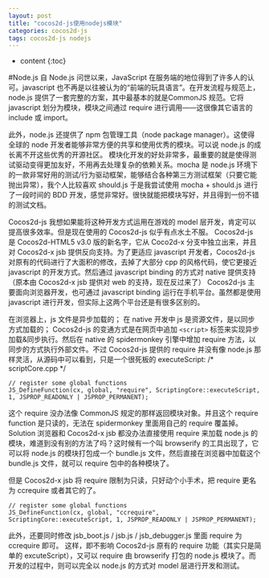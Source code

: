 ```yaml
---
layout: post
title: "cocos2d-js使用nodejs模块"
categories: cocos2d-js
tags: cocos2d-js nodejs
---
```



* content
{:toc}

#Node.js
自 Node.js 问世以来，JavaScript 在服务端的地位得到了许多人的认可。javascript 也不再是以往被认为的“前端的玩具语言”。在开发流程与规范上，node.js 提供了一套完整的方案，其中最基本的就是CommonJS 规范。它将 javascript 划分为模块，模块之间通过 require 进行调用——这很像其它语言的 include 或 import。


此外，node.js 还提供了 npm 包管理工具（node package manager）。这使得全球的 node 开发者能够非常方便的共享和使用优秀的模块。可以说 node.js 的成长离不开这些优秀的开源社区。
模块化开发的好处非常多，最重要的就是使得测试驱动变得更加友好，不用再去处理复杂的依赖关系。mocha 是 node.js 环境下的一款非常好用的测试/行为驱动框架，能够结合各种第三方测试框架（只要它能抛出异常），我个人比较喜欢 should.js
于是我尝试使用 mocha + should.js 进行了一段时间的 BDD 开发，感觉非常好。很快就能把模块写好，并且得到一份不错的测试文档。


Cocos2d-js
我想如果能将这种开发方式运用在游戏的 model 层开发，肯定可以提高很多效率。但是现在使用的 Cocos2d-js 似乎有点水土不服。
Cocos2d-js 是 Cocos2d-HTML5 v3.0 版的新名字，它从 Coco2d-x 分支中独立出来，并且对 Cocos2d-x jsb 提供反向支持。为了更适应 javascript 开发者，Cocos2d-js 对原有的代码进行了大面积的修改，去掉了大部分 cpp 的风格代码，使它更接近 javascript 的开发方式。然后通过 javascript binding 的方式对 native 提供支持（原本由 Cocos2d-x jsb 提供对 web 的支持，现在反过来了）
Cocos2d-js 主要面向浏览器开发，也可通过 javascript binding 运行在手机平台。虽然都是使用 javascript 进行开发，但实际上这两个平台还是有很多区别的。


在浏览器上，js 文件是异步加载的；
在 native 开发中 js 是资源文件，是以同步方式加载的；
Cocos2d-js 的变通方式是在网页中追加 
```<script>``` 标签来实现异步加载&同步执行。然后在 native 的 spidermonkey 引擎中增加 require 方法，以同步的方式执行外部文件。不过 Cocos2d-js 提供的 require 并没有像 node.js 那样灵活，从源码中可以看到，只是一个很死板的 executeScript:
/* scriptCore.cpp */

```
// register some global functions
JS_DefineFunction(cx, global, "require", ScriptingCore::executeScript, 1, JSPROP_READONLY | JSPROP_PERMANENT);
```
这个 require 没办法像 CommonJS 规定的那样返回模块对象。并且这个 require function 是只读的，无法在 spidermonkey 里面用自己的 require 覆盖掉。
Solution
浏览器和 Cocos2d-x jsb 都没办法直接使用 require 来加载 node.js 的模块，难道到没有别的方法了吗？这时候有一个叫 browserify 的工具出现了，它可以将 node.js 的模块打包成一个 bundle.js 文件，然后直接在浏览器中加载这个 bundle.js 文件，就可以 require 包中的各种模块了。


但是 Cocos2d-x jsb 将 require 限制为只读，只好动个小手术，把 require 更名为 ccrequire 或者其它的了。
```
// register some global functions
JS_DefineFunction(cx, global, "ccrequire", ScriptingCore::executeScript, 1, JSPROP_READONLY | JSPROP_PERMANENT);
```
此外，还要同时修改 jsb_boot.js / jsb.js / jsb_debugger.js 里面 require 为 ccrequire 即可。
这样，即不影响 Cocos2d-js 原有的 require 功能（其实只是简单的 excuteScript），又可以 require 由 browserify 打包的 node.js 模块了。而开发的过程中，则可以完全以 node.js 的方式对 model 层进行开发和测试。